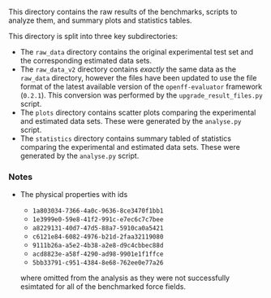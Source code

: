 This directory contains the raw results of the benchmarks, scripts to analyze them, 
and summary plots and statistics tables.

This directory is split into three key subdirectories:

- The ``raw_data`` directory contains the original experimental test set and the 
  corresponding estimated data sets.
- The ``raw_data_v2`` directory contains *exactly* the same data as the ``raw_data``
  directory, however the files have been updated to use the file format of the latest 
  available version of the ``openff-evaluator`` framework (``0.2.1``). This conversion
  was performed by the ``upgrade_result_files.py`` script.
- The ``plots`` directory contains scatter plots comparing the experimental and estimated 
  data sets. These were generated by the ``analyse.py`` script.
- The ``statistics`` directory contains summary tabled of statistics comparing the 
  experimental and estimated data sets. These were generated by the ``analyse.py`` script.

### Notes

- The physical properties with ids
    
    - ``1a803034-7366-4a0c-9636-8ce3470f1bb1``
    - ``1e3999e0-59e8-41f2-991c-e7ec6c7c7bee``
    - ``a8229131-40d7-47d5-88a7-5910ca0a5421``
    - ``c6121e84-6082-4976-b21d-2faa32119080``
    - ``9111b26a-a5e2-4b38-a2e8-d9c4cbbec88d``
    - ``acd8823e-a58f-4290-ad98-9901e1f1ffce``
    - ``5bb33791-c951-4384-8e68-762ee0e77a26``

  where omitted from the analysis as they were not successfully esimtated for 
all of the benchmarked force fields.